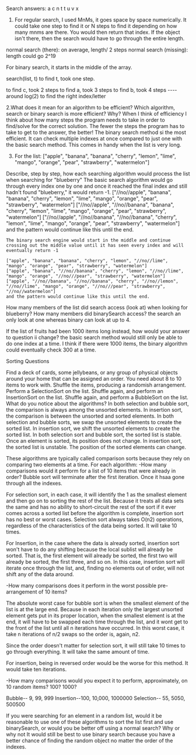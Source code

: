 
Search answers: 
a c n t t u v x
1. For regular search, I used MnMs, it goes space by space numerically. It could take one step to find it or N steps to find it depending on how many mnms are there. You would then return that index. If the object isn't there, then the search would have to go through the entire length. 

normal search (there): on average, length/ 2 steps
normal search (missing): length
could go 2^19

For binary search, it starts in the middle of the array. 

search(list, t)
to find t, took one step. 

to find c, took 2 steps
to find a, took 3 steps
to find b, took 4 steps 
---- around log(2) to find the right index/letter 


2.What does it mean for an algorithm to be efficient? Which algorithm, search or binary search is more efficient? Why?
When I think of efficiency I think about how many steps the program needs to take in order to find/solve for the correct solution. The fewer the steps the program has to take to get to the answer, the better! The binary search method si the most efficient. It can check multiple indexes at once compared to just one with the basic search method. This comes in handy when the list is very long. 

3. For the list: ["apple", "banana", "banana", "cherry", "lemon", "lime", "mango", "orange", "pear", "strawberry", "watermelon"]

Describe, step by step, how each searching algorithm would process the list when searching for "blueberry"
    The basic search algorithm would go through every index one by one and once it reached the final index and still hadn't found "blueberry," it would return -1. 
["//no//apple", "banana", "banana", "cherry", "lemon", "lime", "mango", "orange", "pear", "strawberry", "watermelon"]
["//no//apple", "//no//banana", "banana", "cherry", "lemon", "lime", "mango", "orange", "pear", "strawberry", "watermelon"]
["//no//apple", "//no//banana", "//no//banana", "cherry", "lemon", "lime", "mango", "orange", "pear", "strawberry", "watermelon"]
    and the pattern would continue like this until the end. 

    The binary search engine would start in the middle and continue crossing out the middle value until it has seen every index and will eventually return -1

    ["apple", "banana", "banana", "cherry", "lemon", "//no//lime", "mango", "orange", "pear", "strawberry", "watermelon"]
    ["apple", "banana", "//no//banana", "cherry", "lemon", "//no//lime", "mango", "orange", "//no///pear", "strawberry", "watermelon"]
    ["apple", "//no//banana", "//no//banana", "cherry", "//no//lemon", "//no//lime", "mango", "orange", "//no///pear", "strawberry", "//no//watermelon"]
    and the pattern would continue like this until the end.


How many members of the list did search access (look at) when looking for blueberry? How many members did binarySearch access?
the search an only look at one whereas binary can look at up to 4. 

If the list of fruits had been 1000 items long instead, how would your answer to question ii change?
the basic search method would still only be able to do one index at a time. I think if there were 1000 items, the binary algorithm could eventually check 300 at a time. 

Sorting Questions 

Find a deck of cards, some jellybeans, or any group of physical objects around your home that can be assigned an order. You need about 8 to 10 items to work with. Shuffle the items, producing a randomish arrangement.
Perform a SelectionSort on the list.
Shuffle again, and perform an InsertionSort on the list.
Shuffle again, and perform a BubbleSort on the list.
What do you notice about the algorithms?
In both selection and bubble sort, the comparison is always among the unsorted elements. In insertion sort, the comparison is between the unsorted and sorted elements. In both selection and bubble sorts, we swap the unsorted elements to create the sorted list. In insertion sort, we shift the unsorted elements to create the sorted list. In both selection sort and bubble sort, the sorted list is stable. Once an element is sorted, its position does not change. In insertion sort, the sorted list is unstable. The position of the sorted elements can change.


These algorithms are typically called comparison sorts because they rely on comparing two elements at a time. For each algorithm:
-How many comparisons would it perform for a list of 10 items that were already in order?
Bubble sort will terminate after the first iteration. Once it hsaa gone through all the indexes. 

For selection sort, in each case, it will identify the 1 as the smallest element and then go on to sorting the rest of the list. Because it treats all data sets the same and has no ability to short-circuit the rest of the sort if it ever comes across a sorted list before the algorithm is complete, insertion sort has no best or worst cases. Selection sort always takes O(n2) operations, regardless of the characteristics of the data being sorted. It will take 10 times. 

For Insertion, in the case where the data is already sorted, insertion sort won't have to do any shifting because the local sublist will already be sorted. That is, the first element will already be sorted, the first two will already be sorted, the first three, and so on. In this case, insertion sort will iterate once through the list, and, finding no elements out of order, will not shift any of the data around. 



-How many comparisons does it perform in the worst possible pre-arrangement of 10 items?

The absolute worst case for bubble sort is when the smallest element of the list is at the large end. Because in each iteration only the largest unsorted element gets put in its proper location, when the smallest element is at the end, it will have to be swapped each time through the list, and it wont get to the front of the list until all n iterations have occurred. In this worst case, it take n iterations of n/2 swaps so the order is, again, n2.

Since the order doesn't matter for selection sort, it will still take 10 times to go through everything. It will take the same amount of time. 

For insertion, being in reversed order would be the worse for this method. It would take ten iterations.  

-How many comparisons would you expect it to perform, approximately, on 10 random items? 100? 1000?

Bubble-- 9, 99, 999
Insertion--100, 10,000, 1000000
Selection-- 55, 5050, 500500


If you were searching for an element in a random list, would it be reasonable to use one of these algorithms to sort the list first and use binarySearch, or would you be better off using a normal search? Why or why not
It would still be best to use binary search because you have a better chance of finding the random object no matter the order of the indexes. 





